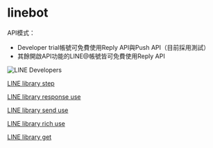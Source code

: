 # linebot

API模式：
* Developer trial帳號可免費使用Reply API與Push API（目前採用測試）
* 其餘開啟API功能的LINE@帳號皆可免費使用Reply API

![LINE Developers](https://github.com/TitanLi/linebot/blob/stable/linebot-library/public/picture/d7bdff20.png)

[LINE library step](https://github.com/TitanLi/linebot/blob/stable/linebot-library/markdown/library.md)

[LINE library response use](https://github.com/TitanLi/linebot/blob/stable/linebot-library/markdown/response.md)

[LINE library send use](https://github.com/TitanLi/linebot/blob/stable/linebot-library/markdown/send.md)

[LINE library rich use](https://github.com/TitanLi/linebot/blob/stable/linebot-library/markdown/rich.md)

[LINE library get](https://github.com/TitanLi/linebot/blob/stable/linebot-library/markdown/get.md)
